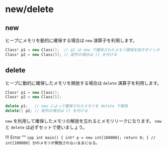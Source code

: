 # new/delete

## new

ヒープにメモリを動的に確保する場合は `new` 演算子を利用します。

```cpp
Class* p1 = new Class();  // p1 は new で確保されたメモリ領域を指すポインタ
Class* p2 = new Class[5]; // 配列の場合は [] を付ける
```

## delete

ヒープに動的に確保したメモリを開放する場合は `delete` 演算子を利用します。

```cpp
Class* p1 = new Class();
Class* p2 = new Class[5];

delete p1;   // new によって確保されたメモリを delete で解放
delete[] p2; // 配列の場合は [] を付ける
```

`new` を利用して確保したメモリの解放を忘れるとメモリリークになります。 `new` と `delete` は必ずセットで使いましょう。

!!! Error ""
    ```cpp
    int main() {
        int* p = new int[100000];
        return 0;
    } // int[100000] 分のメモリが開放されないままになる。
    ```